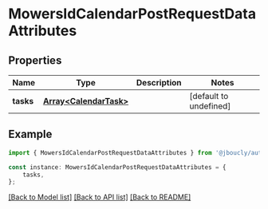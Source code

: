 # MowersIdCalendarPostRequestDataAttributes


## Properties

Name | Type | Description | Notes
------------ | ------------- | ------------- | -------------
**tasks** | [**Array&lt;CalendarTask&gt;**](CalendarTask.md) |  | [default to undefined]

## Example

```typescript
import { MowersIdCalendarPostRequestDataAttributes } from '@jboucly/automower-connect-sdk';

const instance: MowersIdCalendarPostRequestDataAttributes = {
    tasks,
};
```

[[Back to Model list]](../README.md#documentation-for-models) [[Back to API list]](../README.md#documentation-for-api-endpoints) [[Back to README]](../README.md)
